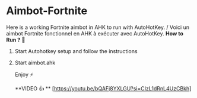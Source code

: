 # Aimbot-Fortnite
Here is a working Fortnite aimbot in AHK to run with AutoHotKey. / Voici un aimbot Fortnite fonctionnel en AHK à exécuter avec AutoHotKey.
**How to Run ?** 🚀

1. Start Autohotkey setup and follow the instructions
2. Start aimbot.ahk

    Enjoy ⚡
    
   **VIDEO 👍 **
   [https://youtu.be/bQAFj8YXLGU?si=CIzL1dRnL4UzCBkh]


